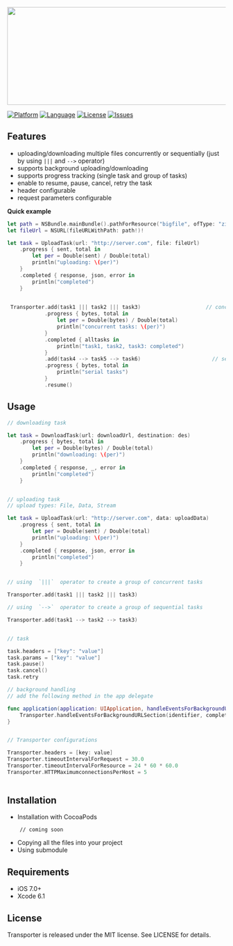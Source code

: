 <p align="center">
<img style="-webkit-user-select: none;" src="https://dl.dropboxusercontent.com/u/8556646/transporter.png" width="720" height="225">
</p>

[![Platform](http://img.shields.io/badge/platform-ios-blue.svg?style=flat
)](https://developer.apple.com/iphone/index.action)
[![Language](http://img.shields.io/badge/language-swift-brightgreen.svg?style=flat
)](https://developer.apple.com/swift)
[![License](http://img.shields.io/badge/license-MIT-lightgrey.svg?style=flat
)](http://mit-license.org)
[![Issues](https://img.shields.io/github/issues/nghialv/Transporter.svg?style=flat
)](https://github.com/nghialv/Transporter/issues?state=open)




Features
-----

- uploading/downloading multiple files concurrently or sequentially (just by using `|||` and `-->` operator)
- supports background uploading/downloading
- supports progress tracking (single task and group of tasks)
- enable to resume, pause, cancel, retry the task
- header configurable
- request parameters configurable


**Quick example**

``` swift
let path = NSBundle.mainBundle().pathForResource("bigfile", ofType: "zip")
let fileUrl = NSURL(fileURLWithPath: path!)!

let task = UploadTask(url: "http://server.com", file: fileUrl)
	.progress { sent, total in
		let per = Double(sent) / Double(total)
		println("uploading: \(per)")
	}
	.completed { response, json, error in
		println("completed")
	}

 
 Transporter.add(task1 ||| task2 ||| task3)                     // concurrent tasks
            .progress { bytes, total in
                let per = Double(bytes) / Double(total)
                println("concurrent tasks: \(per)")
            }
            .completed { alltasks in
                println("task1, task2, task3: completed")
            }
            .add(task4 --> task5 --> task6)                       // sequential tasks 
            .progress { bytes, total in
                println("serial tasks")
            }
            .resume()

```

Usage
-----

``` swift
// downloading task

let task = DownloadTask(url: downloadUrl, destination: des)
	.progress { bytes, total in
		let per = Double(bytes) / Double(total)
		println("downloading: \(per)")
	}
	.completed { response, _, error in
		println("completed")
	}


// uploading task
// upload types: File, Data, Stream

let task = UploadTask(url: "http://server.com", data: uploadData)
	.progress { sent, total in
		let per = Double(sent) / Double(total)
		println("uploading: \(per)")
	}
	.completed { response, json, error in
		println("completed")
	}


// using  `|||`  operator to create a group of concurrent tasks

Transporter.add(task1 ||| task2 ||| task3)

// using  `-->`  operator to create a group of sequential tasks

Transporter.add(task1 --> task2 --> task3)


// task

task.headers = ["key": "value"]
task.params = ["key": "value"]
task.pause()
task.cancel()
task.retry

// background handling
// add the following method in the app delegate

func application(application: UIApplication, handleEventsForBackgroundURLSession identifier: String, completionHandler: () -> Void) {
	Transporter.handleEventsForBackgroundURLSection(identifier, completionHandler: completionHandler)
}


// Transporter configurations

Transporter.headers = [key: value]
Transporter.timeoutIntervalForRequest = 30.0
Transporter.timeoutIntervalForResource = 24 * 60 * 60.0
Transporter.HTTPMaximumconnectionsPerHost = 5
			
```


Installation
-----
* Installation with CocoaPods

```
	// coming soon
```

* Copying all the files into your project
* Using submodule

Requirements
-----
- iOS 7.0+
- Xcode 6.1

License
-----

Transporter is released under the MIT license. See LICENSE for details.
